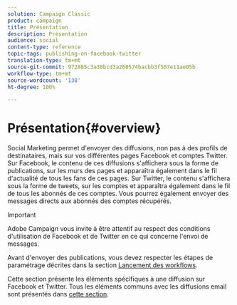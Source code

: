 ```yaml
---
solution: Campaign Classic
product: campaign
title: Présentation
description: Présentation
audience: social
content-type: reference
topic-tags: publishing-on-facebook-twitter
translation-type: tm+mt
source-git-commit: 972885c3a38bcd3a260574bacbb3f507e11ae05b
workflow-type: tm+mt
source-wordcount: '138'
ht-degree: 100%

---
```



# Présentation{#overview}

Social Marketing permet d&#39;envoyer des diffusions, non pas à des profils de destinataires, mais sur vos différentes pages Facebook et comptes Twitter. Sur Facebook, le contenu de ces diffusions s&#39;affichera sous la forme de publications, sur les murs des pages et apparaîtra également dans le fil d&#39;actualité de tous les fans de ces pages. Sur Twitter, le contenu s&#39;affichera sous la forme de tweets, sur les comptes et apparaîtra également dans le fil de tous les abonnés de ces comptes. Vous pourrez également envoyer des messages directs aux abonnés des comptes récupérés.

>[!IMPORTANT]
>
>Adobe Campaign vous invite à être attentif au respect des conditions d&#39;utilisation de Facebook et de Twitter en ce qui concerne l&#39;envoi de messages.
>
>Avant d&#39;envoyer des publications, vous devez respecter les étapes de paramétrage décrites dans la section [Lancement des workflows](../../social/using/starting-workflows.md).

Cette section présente les éléments spécifiques à une diffusion sur Facebook et Twitter. Tous les éléments communs avec les diffusions email sont présentés dans [cette section](../../delivery/using/about-email-channel.md).
